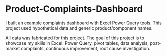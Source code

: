 # Product-Complaints-Dashboard
I built an example complaints dashboard with Excel Power Query tools. This project used hypothetical data and generic product/component names.


All data was fabricated for this project. The goal of this project is to showcase my skills in Excel: Power Query, pivot tables, data analysis, post-market complaints, continuous improvement, root cause investigation.